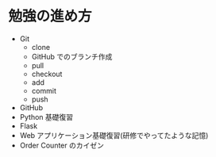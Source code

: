 # 勉強の進め方

- Git
  - clone
  - GitHub でのブランチ作成
  - pull
  - checkout
  - add
  - commit
  - push
- GitHub
- Python 基礎復習
- Flask
- Web アプリケーション基礎復習(研修でやってたような記憶)
- Order Counter のカイゼン
